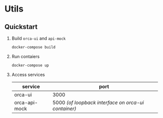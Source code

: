 # Utils

## Quickstart

1. Build `orca-ui` and `api-mock`

   ```sh
   docker-compose build
   ```

2. Run contaiers

   ```sh
   docker-compose up
   ```

3. Access services

   service | port
   --- | ---
   orca-ui | 3000
   orca-api-mock | 5000 _(of loopback interface on orca-ui container)_
